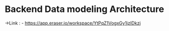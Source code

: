 # Backend Data modeling Architecture

->Link : - https://app.eraser.io/workspace/YtPqZ1VogxGy1jzIDkzj
